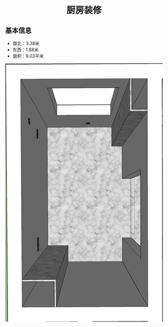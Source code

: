 # <center>厨房装修</center>

## 基本信息
- 南北：3.38米
- 东西：1.88米
- 面积：6.03平米

![厨房](./assets/kitchen-layout.jpg)
